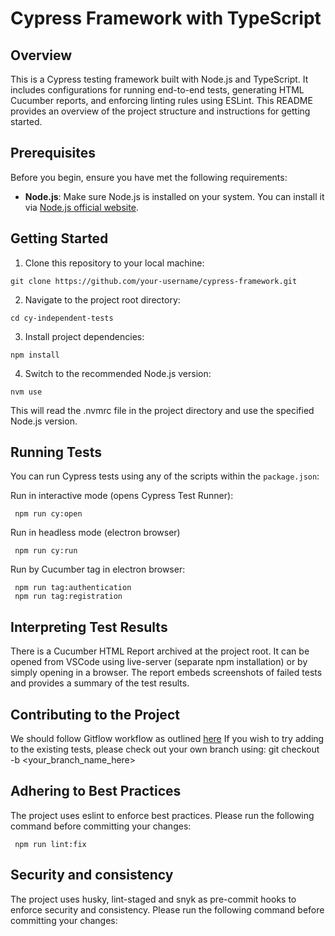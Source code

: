 # Cypress Framework with TypeScript

## Overview

This is a Cypress testing framework built with Node.js and TypeScript. It includes configurations for running end-to-end tests, generating HTML Cucumber reports, and enforcing linting rules using ESLint. This README provides an overview of the project structure and instructions for getting started.

## Prerequisites

Before you begin, ensure you have met the following requirements:

- **Node.js**: Make sure Node.js is installed on your system. You can install it via [Node.js official website](https://nodejs.org/).

## Getting Started

1. Clone this repository to your local machine:

  ```shell
  git clone https://github.com/your-username/cypress-framework.git
  ```

2. Navigate to the project root directory:

  ```shell
  cd cy-independent-tests
   ```

3. Install project dependencies:

  ```shell
  npm install
  ```

4. Switch to the recommended Node.js version:
  ```shell
  nvm use
   ```
This will read the .nvmrc file in the project directory and use the specified Node.js version.

## Running Tests

You can run Cypress tests using any of the scripts within the `package.json`:

Run in interactive mode (opens Cypress Test Runner):
   ```shell 
    npm run cy:open
   ```
Run in headless mode (electron browser)
   ```shell 
    npm run cy:run
   ```
Run by Cucumber tag in electron browser:
   ```shell 
    npm run tag:authentication
    npm run tag:registration
   ```

## Interpreting Test Results
There is a Cucumber HTML Report archived at the project root.  It can be opened from VSCode using live-server (separate npm installation)
or by simply opening in a browser. The report embeds screenshots of failed tests and provides a summary of the test results.

## Contributing to the Project
We should follow Gitflow workflow as outlined [here](https://www.atlassian.com/git/tutorials/comparing-workflows/gitflow-workflow)
If you wish to try adding to the existing tests, please check out your own branch using:
git checkout -b <your_branch_name_here>

## Adhering to Best Practices
The project uses eslint to enforce best practices.  Please run the following command before committing your changes:
 ```shell
  npm run lint:fix
  ``` 

## Security and consistency
The project uses husky, lint-staged and snyk as pre-commit hooks to enforce security and consistency.  Please run the following command before committing your changes:


